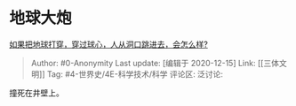 # 地球大炮
[如果把地球打穿，穿过球心，人从洞口跳进去，会怎么样?](https://www.zhihu.com/question/340245424/answer/1621565698)

> Author: #0-Anonymity
> Last update: [编辑于 2020-12-15]
> Link: [[三体文明]]
> Tag: #4-世界史/4E-科学技术/科学
> 评论区:
> 泛讨论:

撞死在井壁上。
